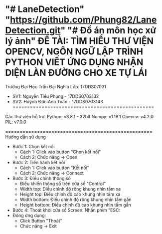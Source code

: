 "# LaneDetection"
"https://github.com/Phung82/LaneDetection.git"
"# Đồ án môn học xử lý ảnh"
ĐỀ TÀI: TÌM HIỂU THƯ VIỆN OPENCV, NGÔN NGỮ LẬP TRÌNH PYTHON
VIẾT ỨNG DỤNG NHẬN DIỆN LÀN ĐƯỜNG CHO XE TỰ LÁI
==================================================
Trường Đại Học Trần Đại Nghĩa
Lớp: 17DDS07031

- SV1: Nguyễn Tiểu Phụng  - 17DDS0703132
- SV2: Huỳnh Đức Anh Tuấn - 17DDS0703143
=================================================

Các thư viện hỗ trợ:
Python: v3.8.1 - 32bit
Numpy: v1.18.1
Opencv: v4.2.0
PIL: v7.0.0

===================================================
Hướng dẫn sử dụng
- Bước 1: Chọn kết nối
	+ Cách 1: Click vào button "Chọn kết nối"
	+ Cách 2: Chức năng -> Open
- Bước 2: Tiến hành kết nối
	+ Cách 1: Click vào button "Kết nối"
	+ Cách 2: Chức năng -> Connect
- Bước 3: Điều chỉnh thông số
	+ Điều khiển thông số trên cửa sổ "Control"
	+ Width top: Điều chỉnh độ rộng khung nhìn tầm xa
	+ Height top: Điều chỉnh độ cao khung nhìn tầm xa
	+ Width bottom: Điều chỉnh độ rộng khung nhìn tầm gần
	+ Height bottom: Điều chỉnh độ cao khung nhìn tầm gần
- Bước 4: Thoát khỏi cửa sổ Screen: Nhấn phím "ESC:
- Đóng ứng dụng:
	+ Click Button "Thoát"
	+ Chức năng -> Exit
